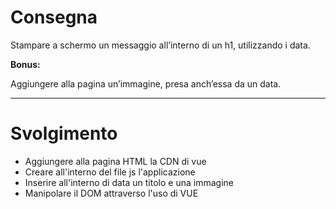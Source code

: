 # Consegna

Stampare a schermo un messaggio all’interno di un h1, utilizzando i data.

**Bonus:**

Aggiungere alla pagina un’immagine, presa anch’essa da un data.

--- 

# Svolgimento

- Aggiungere alla pagina HTML la CDN di vue
- Creare all'interno del file js l'applicazione
- Inserire all'interno di data un titolo e una immagine
- Manipolare il DOM attraverso l'uso di VUE



